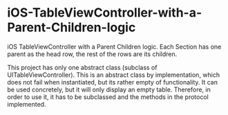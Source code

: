 iOS-TableViewController-with-a-Parent-Children-logic
====================================================

iOS TableViewController with a Parent Children logic. Each Section has one parent as the head row, the rest of the rows are its children.

 This project has only one abstract class (subclass of UITableViewController). This is an abstract class by implementation, which does not fail when instantiated, but its rather empty of functionality. It can be used concretely, but it will only display an empty table.
Therefore, in order to use it, it has to be subclassed and the methods in the protocol implemented.
